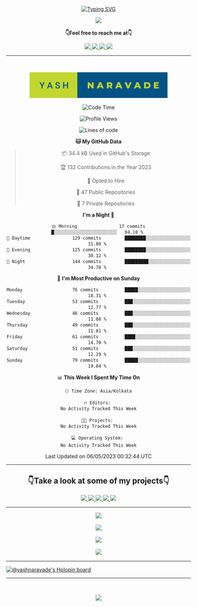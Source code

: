 <p align="center"> 
 <a href="https://git.io/typing-svg"><img src="https://readme-typing-svg.herokuapp.com?font=Fira+Code&weight=500&size=21&duration=4000&pause=1000&center=true&vCenter=true&width=435&lines=Hey+there!+;I'm+Yash!;How+you+doin'%3F;Lemme+show+you+sumn%2C+c'mon!" alt="Typing SVG" /></a>
</p>


<p align="center">
  <a href="https://forthebadge.com">
  <img  src="https://forthebadge.com/images/badges/winter-is-coming.svg" />
  
</a>
</p>

  <p align="center"><b>👇Feel free to reach me at👇</b></p>
<p align="center">
  <a href="https://mail.google.com/mail/u/0/?to=yashdip123@gmail.com&su=Hey&fs=1&tf=cm" target="_blank">
  <img  src="https://img.shields.io/badge/Gmail-EA4335.svg?style=for-the-badge&logo=Gmail&logoColor=white"/>
  <a href="https://twitter.com/yashnaravade" target="_blank">
  <img  src="https://img.shields.io/badge/Twitter-1DA1F2.svg?style=for-the-badge&logo=Twitter&logoColor=white"/>
   <a href="https://www.linkedin.com/in/yashnaravade/" target="_blank">
  <img  src="https://img.shields.io/badge/LinkedIn-0A66C2.svg?style=for-the-badge&logo=LinkedIn&logoColor=white"/>
<a href= "https://www.instagram.com/stellar_dawg_ilxx/" target="_blank">
<img  src="https://img.shields.io/badge/Instagram-E4405F?style=for-the-badge&logo=instagram&logoColor=white"/>
</a>
</p>

<hr/>

<div align="center">
&nbsp;

<p align="center">
  <img  src="yash-naravade.svg" />

  
</p>
 
<!--START_SECTION:waka-->
![Code Time](http://img.shields.io/badge/Code%20Time-69%20hrs%2047%20mins-blue)

![Profile Views](http://img.shields.io/badge/Profile%20Views-1-blue)

![Lines of code](https://img.shields.io/badge/From%20Hello%20World%20I%27ve%20Written-1.1%20million%20lines%20of%20code-blue)

**🐱 My GitHub Data** 

> 📦 34.4 kB Used in GitHub's Storage 
 > 
> 🏆 132 Contributions in the Year 2023
 > 
> 💼 Opted to Hire
 > 
> 📜 47 Public Repositories 
 > 
> 🔑 7 Private Repositories 
 > 
**I'm a Night 🦉** 

```text
🌞 Morning                17 commits          █░░░░░░░░░░░░░░░░░░░░░░░░   04.10 % 
🌆 Daytime                129 commits         ████████░░░░░░░░░░░░░░░░░   31.08 % 
🌃 Evening                125 commits         ████████░░░░░░░░░░░░░░░░░   30.12 % 
🌙 Night                  144 commits         █████████░░░░░░░░░░░░░░░░   34.70 % 
```
📅 **I'm Most Productive on Sunday** 

```text
Monday                   76 commits          █████░░░░░░░░░░░░░░░░░░░░   18.31 % 
Tuesday                  53 commits          ███░░░░░░░░░░░░░░░░░░░░░░   12.77 % 
Wednesday                46 commits          ███░░░░░░░░░░░░░░░░░░░░░░   11.08 % 
Thursday                 49 commits          ███░░░░░░░░░░░░░░░░░░░░░░   11.81 % 
Friday                   61 commits          ████░░░░░░░░░░░░░░░░░░░░░   14.70 % 
Saturday                 51 commits          ███░░░░░░░░░░░░░░░░░░░░░░   12.29 % 
Sunday                   79 commits          █████░░░░░░░░░░░░░░░░░░░░   19.04 % 
```


📊 **This Week I Spent My Time On** 

```text
🕑︎ Time Zone: Asia/Kolkata

🔥 Editors: 
No Activity Tracked This Week

🐱‍💻 Projects: 
No Activity Tracked This Week

💻 Operating System: 
No Activity Tracked This Week
```


 Last Updated on 06/05/2023 00:32:44 UTC
<!--END_SECTION:waka-->

</div>
<hr></hr>

<!-- take a look at my prpjects -->

<h2 align="center">👇Take a look at some of my projects👇</h2>

<p align="center">
  <a href="https://note-taking-app-qr5i-fzfivv98i-yashnaravade.vercel.app/" target="_blank">
  <img  src="https://img.shields.io/badge/Note%20Taking%20App-000000?style=for-the-badge&logo=notion&logoColor=white"/>
  <a href="https://weather-app-flame-eta.vercel.app/" target="_blank">
  <img  src="https://img.shields.io/badge/🌤️Weather%20App-000000?style=for-the-badge&logo=weather&logoColor=white"/>
  <a href="https://emoji-kit-kat.vercel.app/" target="_blank">
  <img  src="https://img.shields.io/badge/🗿Emoji%20Kit%20Kat-000000?style=for-the-badge&logo=emoji&logoColor=white"/>
  <a href="https://dark-light-mode-react.vercel.app/" target="_blank">
  <img  src="https://img.shields.io/badge/🌘Dark%20Light%20Mode-000000?style=for-the-badge&logo=dark&logoColor=white"/>
  <a href="http://detect-internet-connection.vercel.app/" target="_blank">
  <img  src="https://img.shields.io/badge/🌐Detect%20Internet%20Connection-000000?style=for-the-badge&logo=Internet&logoColor=white"/>




<hr></hr>
<!-- github stats -->
   
<p align="center">
  <img  src="https://github-readme-stats.vercel.app/api?username=yashnaravade&show_icons=true&theme=radical" />
</p>

<!-- Github streak stats  -->
<p align="center">
  <img  src="https://github-readme-streak-stats.herokuapp.com/?user=yashnaravade&theme=radical" />
</p>
<!-- git profile summary cards -->
<p align="center">
  <img  src="https://github-profile-summary-cards.vercel.app/api/cards/profile-details?username=yashnaravade&theme=monokai" />
</p>

<!-- most used languages  -->
<p align="center">
  <img  src="https://github-profile-summary-cards.vercel.app/api/cards/most-commit-language?username=yashnaravade&theme=monokai" />
</p>

<!-- github stats end -->
<hr/>


<!-- languages and tools -->

<!-- Holopin Badges -->
[![@yashnaravade's Holopin board](https://holopin.me/yashnaravade)](https://holopin.io/@yashnaravade)

<hr/>
<br/>
<p align="center">
  <a href="(https://forthebadge.com)">
  <img  src="https://forthebadge.com/images/badges/built-with-love.svg" />
</a>
</p>
